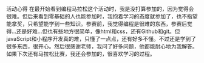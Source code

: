 活动心得
在最开始看到编程马拉松这个活动时，我是没打算参加的，因为觉得会很难。但后来看到零基础的人也能参加时，我抱着学习的态度就参加了，也不指望能拿奖，只希望能学到一些知识。参赛前，我觉得编程是很难的东西，参赛后觉得…还是好难…但也有些地方很简单，像html和css，还有Github和git。但javaScript和小程序开发真的难，只懂了一点点，还有好多不懂。不过还是学到了很多东西，很开心。然后很感谢老师，我问了好多问题，他都能耐心地为我解答。如果下次还有马拉松比赛，我还会参加的，很喜欢学习的过程。
